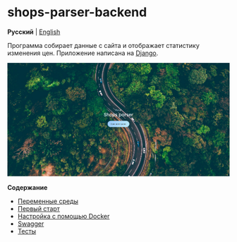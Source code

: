 # shops-parser-backend

**Русский** | [English](../../README.md)

Программа собирает данные с сайта и отображает статистику изменения цен. 
Приложение написана на [Django](https://www.djangoproject.com/).

<img src="../img/image.png">

**Содержание**

- [Переменные среды](enviroment.md)
- [Первый старт](first_start.md)
- [Настройка с помощью Docker](docker.md)
- [Swagger](swagger.md)
- [Тесты](tests.md)

